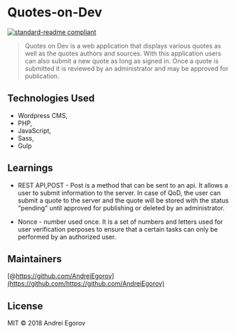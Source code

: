 # Quotes-on-Dev

[![standard-readme compliant](https://img.shields.io/badge/standard--readme-OK-green.svg?style=flat-square)](https://github.com/RichardLitt/standard-readme)

> Quotes on Dev is a web application that displays various quotes as well as the quotes authors and sources. With this application users can also submit a new quote as long as signed in. Once a quote is submitted it is reviewed by an administrator and may be approved for publication.


## Technologies Used
* Wordpress CMS,
* PHP,
* JavaScript,
* Sass,
* Gulp

## Learnings

* REST API,POST - Post is a method that can be sent to an api. It allows a user to submit information to the server. In case of QoD, the user can submit a quote to the server and the quote will be stored with the status "pending" until approved for publishing or deleted by an administrator.

* Nonce - number used once. It is a set of numbers and letters used for user verification perposes to ensure that a certain tasks can only be performed by an authorized user.



## Maintainers

[@https://github.com/AndreiEgorov](https://github.com/https://github.com/AndreiEgorov)



## License

MIT © 2018 Andrei Egorov

